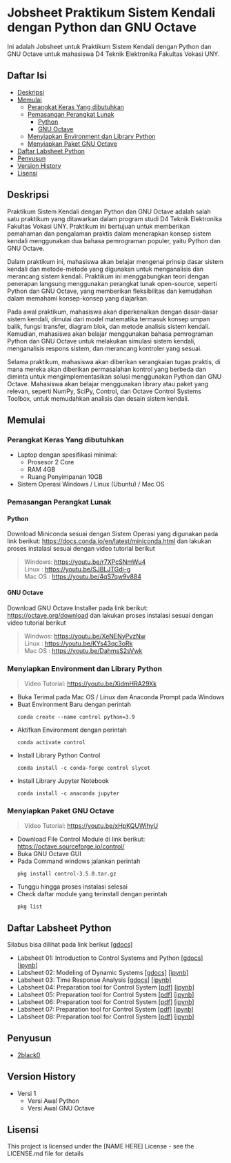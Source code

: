 # Jobsheet Praktikum Sistem Kendali dengan Python dan GNU Octave

Ini adalah Jobsheet untuk Praktikum Sistem Kendali dengan Python dan GNU Octave untuk mahasiswa D4 Teknik Elektronika Fakultas Vokasi UNY.

## Daftar Isi
- [Deskripsi](https://github.com/2black0/python-control-laboratory#deskripsi)
- [Memulai](https://github.com/2black0/python-control-laboratory#memulai)
    - [Perangkat Keras Yang dibutuhkan](https://github.com/2black0/python-control-laboratory#perangkat-keras-yang-dibutuhkan)
    - [Pemasangan Perangkat Lunak](https://github.com/2black0/python-control-laboratory#pemasangan-perangkat-lunak)
      - [Python](https://github.com/2black0/python-control-laboratory#python)
      - [GNU Octave](https://github.com/2black0/python-control-laboratory#gnu-octave)
    - [Menyiapkan Environment dan Library Python](https://github.com/2black0/python-control-laboratory#menyiapkan-environment-dan-library-python)
    - [Menyiapkan Paket GNU Octave](https://github.com/2black0/python-control-laboratory#menyiapkan-paket-gnu-octave)
- [Daftar Labsheet Python](https://github.com/2black0/python-control-laboratory#daftar-labsheet-python)
- [Penyusun](https://github.com/2black0/python-control-laboratory#penyusun)
- [Version History](https://github.com/2black0/python-control-laboratory#version-history)
- [Lisensi](https://github.com/2black0/python-control-laboratory#lisensi)

## Deskripsi

Praktikum Sistem Kendali dengan Python dan GNU Octave adalah salah satu praktikum yang ditawarkan dalam program studi D4 Teknik Elektronika Fakultas Vokasi UNY. Praktikum ini bertujuan untuk memberikan pemahaman dan pengalaman praktis dalam menerapkan konsep sistem kendali menggunakan dua bahasa pemrograman populer, yaitu Python dan GNU Octave.

Dalam praktikum ini, mahasiswa akan belajar mengenai prinsip dasar sistem kendali dan metode-metode yang digunakan untuk menganalisis dan merancang sistem kendali. Praktikum ini menggabungkan teori dengan penerapan langsung menggunakan perangkat lunak open-source, seperti Python dan GNU Octave, yang memberikan fleksibilitas dan kemudahan dalam memahami konsep-konsep yang diajarkan.

Pada awal praktikum, mahasiswa akan diperkenalkan dengan dasar-dasar sistem kendali, dimulai dari model matematika termasuk konsep umpan balik, fungsi transfer, diagram blok, dan metode analisis sistem kendali. Kemudian, mahasiswa akan belajar menggunakan bahasa pemrograman Python dan GNU Octave untuk melakukan simulasi sistem kendali, menganalisis respons sistem, dan merancang kontroler yang sesuai.

Selama praktikum, mahasiswa akan diberikan serangkaian tugas praktis, di mana mereka akan diberikan permasalahan kontrol yang berbeda dan diminta untuk mengimplementasikan solusi menggunakan Python dan GNU Octave. Mahasiswa akan belajar menggunakan library atau paket yang relevan, seperti NumPy, SciPy, Control, dan Octave Control Systems Toolbox, untuk memudahkan analisis dan desain sistem kendali.

## Memulai

### Perangkat Keras Yang dibutuhkan

* Laptop dengan spesifikasi minimal:
  * Prosesor 2 Core
  * RAM 4GB
  * Ruang Penyimpanan 10GB
* Sistem Operasi Windows / Linux (Ubuntu) / Mac OS

### Pemasangan Perangkat Lunak

#### Python
Download Miniconda sesuai dengan Sistem Operasi yang digunakan pada link berikut: https://docs.conda.io/en/latest/miniconda.html dan lakukan proses instalasi sesuai dengan video tutorial berikut
> Windows: https://youtu.be/r7XPcSNmWu4<br>
Linux : https://youtu.be/SJBLJTGdj-g<br>
Mac OS : https://youtu.be/4qS7qw9v884<br>
#### GNU Octave
Download GNU Octave Installer pada link berikut: https://octave.org/download dan lakukan proses instalasi sesuai dengan video tutorial berikut
> Windwos: https://youtu.be/XeNENyPvzNw<br>
Linux : https://youtu.be/KYs43qc3oRk<br>
Mac OS : https://youtu.be/DahmsS2sVwk<br>
### Menyiapkan Environment dan Library Python
> Video Tutorial: https://youtu.be/XidmHRA29Xk
* Buka Terimal pada Mac OS / Linux dan Anaconda Prompt pada Windows
* Buat Environment Baru dengan perintah
    ```
    conda create --name control python=3.9
    ```
* Aktifkan Environment dengan perintah
    ```
    conda activate control
    ```
* Install Library Python Control
    ```
    conda install -c conda-forge control slycot
    ```
* Install Library Jupyter Notebook
    ```
    conda install -c anaconda jupyter
    ```
### Menyiapkan Paket GNU Octave
> Video Tutorial: https://youtu.be/xHpKQUWihyU
* Download File Control Module di link berikut: https://octave.sourceforge.io/control/
* Buka GNU Octave GUI
* Pada Command windows jalankan perintah
    ```
    pkg install control-3.5.0.tar.gz
    ```
* Tunggu hingga proses instalasi selesai
* Check daftar module yang terinstall dengan perintah
    ```
    pkg list
    ```
## Daftar Labsheet Python
Silabus bisa dilihat pada link berikut [[gdocs]](https://docs.google.com/document/d/1rauoA8oMDj4RAIvSfa9mq3bl632q0-VMDjnlmvjqLts/edit?usp=sharing)
- Labsheet 01: Introduction to Control Systems and Python [[gdocs]](https://docs.google.com/document/d/1caqKi0XQLUGHIdjoMGd9ypgsFZt_dd88geRNLHEQj7k/edit?usp=sharing) [[ipynb]](labsheet-python-ipynb/labsheet-01.ipynb)
- Labsheet 02: Modeling of Dynamic Systems [[gdocs]](https://docs.google.com/document/d/1gXOz9qUzctxbtGKHyAPzCsRzdTp0UIUP3Yp8oLF4hCA/edit?usp=sharing) [[ipynb]](labsheet-python-ipynb/labsheet-02.ipynb)
- Labsheet 03: Time Response Analysis [[gdocs]](https://docs.google.com/document/d/1h37R378cPmfsTLDmN30hQAJf45AQDBtIj13UWxH-05A/edit?usp=sharing) [[ipynb]](labsheet-python-ipynb/labsheet-03.ipynb)
- Labsheet 04: Preparation tool for Control System [[pdf]](labsheet-python-pdf/labsheet-04.pdf) [[ipynb]](labsheet-python-ipynb/labsheet-04.ipynb)
- Labsheet 05: Preparation tool for Control System [[pdf]](labsheet-python-pdf/labsheet-05.pdf) [[ipynb]](labsheet-python-ipynb/labsheet-05.ipynb)
- Labsheet 06: Preparation tool for Control System [[pdf]](labsheet-python-pdf/labsheet-06.pdf) [[ipynb]](labsheet-python-ipynb/labsheet-06.ipynb)
- Labsheet 07: Preparation tool for Control System [[pdf]](labsheet-python-pdf/labsheet-07.pdf) [[ipynb]](labsheet-python-ipynb/labsheet-07.ipynb)
- Labsheet 08: Preparation tool for Control System [[pdf]](labsheet-python-pdf/labsheet-08.pdf) [[ipynb]](labsheet-python-ipynb/labsheet-08.ipynb)

## Penyusun
* [2black0](https://github.com/2black0)

## Version History

* Versi 1
    * Versi Awal Python
    * Versi Awal GNU Octave

## Lisensi

This project is licensed under the [NAME HERE] License - see the LICENSE.md file for details